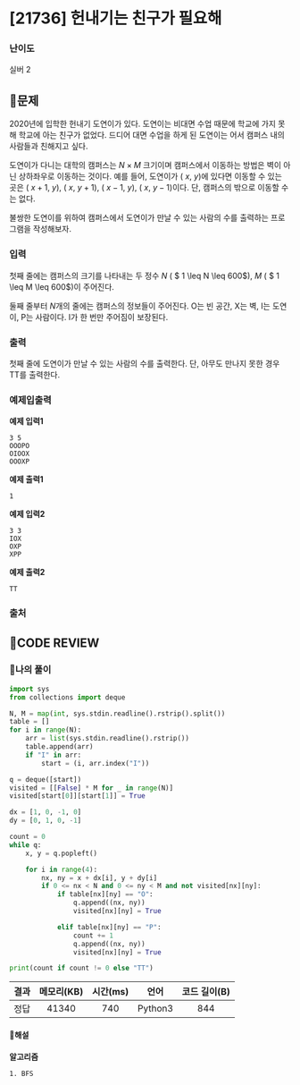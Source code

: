 # [21736] 헌내기는 친구가 필요해

### **난이도**
실버 2
## **📝문제**
2020년에 입학한 헌내기 도연이가 있다. 도연이는 비대면 수업 때문에 학교에 가지 못해 학교에 아는 친구가 없었다. 드디어 대면 수업을 하게 된 도연이는 어서 캠퍼스 내의 사람들과 친해지고 싶다. 

도연이가 다니는 대학의 캠퍼스는 
$N \times M$ 크기이며 캠퍼스에서 이동하는 방법은 벽이 아닌 상하좌우로 이동하는 것이다. 예를 들어, 도연이가 (
$x$, 
$y$)에 있다면 이동할 수 있는 곳은 (
$x+1$, 
$y$), (
$x$, 
$y+1$), (
$x-1$, 
$y$), (
$x$, 
$y-1$)이다. 단, 캠퍼스의 밖으로 이동할 수는 없다.

불쌍한 도연이를 위하여 캠퍼스에서 도연이가 만날 수 있는 사람의 수를 출력하는 프로그램을 작성해보자.
### **입력**
첫째 줄에는 캠퍼스의 크기를 나타내는 두 정수 
$N$ (
$ 1 \leq N \leq 600$), 
$M$ (
$ 1 \leq M \leq 600$)이 주어진다.

둘째 줄부터 
$N$개의 줄에는 캠퍼스의 정보들이 주어진다. O는 빈 공간, X는 벽, I는 도연이, P는 사람이다. I가 한 번만 주어짐이 보장된다.
### **출력**
첫째 줄에 도연이가 만날 수 있는 사람의 수를 출력한다. 단, 아무도 만나지 못한 경우 TT를 출력한다.
### **예제입출력**

**예제 입력1**

```
3 5
OOOPO
OIOOX
OOOXP
```

**예제 출력1**

```
1
```

**예제 입력2**

```
3 3
IOX
OXP
XPP
```

**예제 출력2**

```
TT
```

### **출처**

## **🧐CODE REVIEW**

### **🧾나의 풀이**

```python
import sys
from collections import deque

N, M = map(int, sys.stdin.readline().rstrip().split())
table = []
for i in range(N):
    arr = list(sys.stdin.readline().rstrip())
    table.append(arr)
    if "I" in arr:
        start = (i, arr.index("I"))

q = deque([start])
visited = [[False] * M for _ in range(N)]
visited[start[0]][start[1]] = True

dx = [1, 0, -1, 0]
dy = [0, 1, 0, -1]

count = 0
while q:
    x, y = q.popleft()

    for i in range(4):
        nx, ny = x + dx[i], y + dy[i]
        if 0 <= nx < N and 0 <= ny < M and not visited[nx][ny]:
            if table[nx][ny] == "O":
                q.append((nx, ny))
                visited[nx][ny] = True

            elif table[nx][ny] == "P":
                count += 1
                q.append((nx, ny))
                visited[nx][ny] = True

print(count if count != 0 else "TT")
```

결과	| 메모리(KB) |	시간(ms) |	언어 |	코드 길이(B)
:----:|:-----:|:-----:|:-----:|:--------:
정답|41340|740|Python3|844
#### **📝해설**

**알고리즘**
```
1. BFS
```